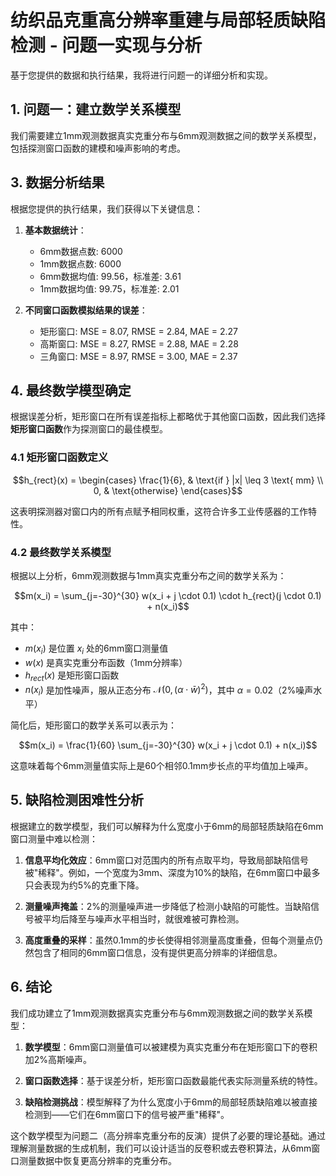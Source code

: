 # 纺织品克重高分辨率重建与局部轻质缺陷检测 - 问题一实现与分析

基于您提供的数据和执行结果，我将进行问题一的详细分析和实现。

## 1. 问题一：建立数学关系模型

我们需要建立1mm观测数据真实克重分布与6mm观测数据之间的数学关系模型，包括探测窗口函数的建模和噪声影响的考虑。

## 3. 数据分析结果

根据您提供的执行结果，我们获得以下关键信息：

1. **基本数据统计**：
   - 6mm数据点数: 6000
   - 1mm数据点数: 6000
   - 6mm数据均值: 99.56，标准差: 3.61
   - 1mm数据均值: 99.75，标准差: 2.01

2. **不同窗口函数模拟结果的误差**：
   - 矩形窗口: MSE = 8.07, RMSE = 2.84, MAE = 2.27
   - 高斯窗口: MSE = 8.27, RMSE = 2.88, MAE = 2.28
   - 三角窗口: MSE = 8.97, RMSE = 3.00, MAE = 2.37

## 4. 最终数学模型确定

根据误差分析，矩形窗口在所有误差指标上都略优于其他窗口函数，因此我们选择**矩形窗口函数**作为探测窗口的最佳模型。

### 4.1 矩形窗口函数定义

$$h_{rect}(x) = \begin{cases}
\frac{1}{6}, & \text{if } |x| \leq 3 \text{ mm} \\
0, & \text{otherwise}
\end{cases}$$

这表明探测器对窗口内的所有点赋予相同权重，这符合许多工业传感器的工作特性。

### 4.2 最终数学关系模型

根据以上分析，6mm观测数据与1mm真实克重分布之间的数学关系为：

$$m(x_i) = \sum_{j=-30}^{30} w(x_i + j \cdot 0.1) \cdot h_{rect}(j \cdot 0.1) + n(x_i)$$

其中：
- $m(x_i)$ 是位置 $x_i$ 处的6mm窗口测量值
- $w(x)$ 是真实克重分布函数（1mm分辨率）
- $h_{rect}(x)$ 是矩形窗口函数
- $n(x_i)$ 是加性噪声，服从正态分布 $\mathcal{N}(0, (\alpha \cdot \bar{w})^2)$，其中 $\alpha = 0.02$（2%噪声水平）

简化后，矩形窗口的数学关系可以表示为：

$$m(x_i) = \frac{1}{60} \sum_{j=-30}^{30} w(x_i + j \cdot 0.1) + n(x_i)$$

这意味着每个6mm测量值实际上是60个相邻0.1mm步长点的平均值加上噪声。

## 5. 缺陷检测困难性分析

根据建立的数学模型，我们可以解释为什么宽度小于6mm的局部轻质缺陷在6mm窗口测量中难以检测：

1. **信息平均化效应**：6mm窗口对范围内的所有点取平均，导致局部缺陷信号被"稀释"。例如，一个宽度为3mm、深度为10%的缺陷，在6mm窗口中最多只会表现为约5%的克重下降。

2. **测量噪声掩盖**：2%的测量噪声进一步降低了检测小缺陷的可能性。当缺陷信号被平均后降至与噪声水平相当时，就很难被可靠检测。

3. **高度重叠的采样**：虽然0.1mm的步长使得相邻测量高度重叠，但每个测量点仍然包含了相同的6mm窗口信息，没有提供更高分辨率的详细信息。

## 6. 结论

我们成功建立了1mm观测数据真实克重分布与6mm观测数据之间的数学关系模型：

1. **数学模型**：6mm窗口测量值可以被建模为真实克重分布在矩形窗口下的卷积加2%高斯噪声。

2. **窗口函数选择**：基于误差分析，矩形窗口函数最能代表实际测量系统的特性。

3. **缺陷检测挑战**：模型解释了为什么宽度小于6mm的局部轻质缺陷难以被直接检测到——它们在6mm窗口下的信号被严重"稀释"。

这个数学模型为问题二（高分辨率克重分布的反演）提供了必要的理论基础。通过理解测量数据的生成机制，我们可以设计适当的反卷积或去卷积算法，从6mm窗口测量数据中恢复更高分辨率的克重分布。
<!--stackedit_data:
eyJoaXN0b3J5IjpbMTk1NTM4MjY3OCwtMjQ5MDcyODEyXX0=
-->